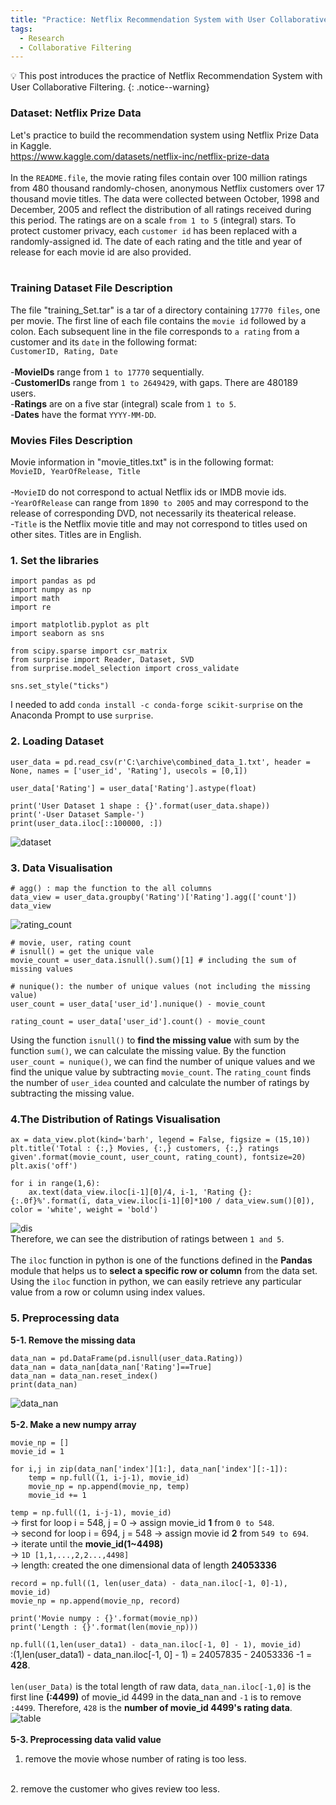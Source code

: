 ```yaml
---
title: "Practice: Netflix Recommendation System with User Collaborative Filtering"
tags:
  - Research
  - Collaborative Filtering
---
```

💡 This post introduces the practice of Netflix Recommendation System with User Collaborative Filtering.
{: .notice--warning}
### Dataset: Netflix Prize Data
Let's practice to build the recommendation system using Netflix Prize Data in Kaggle.
<br>
https://www.kaggle.com/datasets/netflix-inc/netflix-prize-data
<br>
<br>
In the `README.file`, the movie rating files contain over 100 million ratings from 480 thousand randomly-chosen, anonymous Netflix customers over 17 thousand movie titles. The data were collected between October, 1998 and December, 2005 and reflect the distribution of all ratings received during this period. The ratings are on a scale `from 1 to 5` (integral) stars. To protect customer privacy, each `customer id` has been replaced with a randomly-assigned id. The date of each rating and the title and year of release for each movie id are also provided.
<br>
<br>
### Training Dataset File Description
The file "training_Set.tar" is a tar of a directory containing `17770 files`, one per movie. The first line of each file contains the `movie id` followed by a colon. Each subsequent line in the file corresponds to `a rating` from a customer and its `date` in the following format:
<br>
`CustomerID, Rating, Date`
<br>
<br>
-**MovieIDs** range from `1 to 17770` sequentially.
<br>
-**CustomerIDs** range from `1 to 2649429`, with gaps. There are 480189 users.
<br>
-**Ratings** are on a five star (integral) scale from `1 to 5`.
<br>
-**Dates** have the format `YYYY-MM-DD`.
<br>
### Movies Files Description
Movie information in  "movie_titles.txt" is in the following format:
<br>
`MovieID, YearOfRelease, Title`
<br>
<br>
-`MovieID` do not correspond to actual Netflix ids or IMDB movie ids.
<br>
-`YearOfRelease` can range from `1890 to 2005` and may correspond to the release of corresponding DVD, not necessarily its theaterical release.
<br>
-`Title` is the Netflix movie title and may not correspond to titles used on other sites. Titles are in English.

### 1. Set the libraries
```
import pandas as pd
import numpy as np
import math
import re

import matplotlib.pyplot as plt
import seaborn as sns

from scipy.sparse import csr_matrix
from surprise import Reader, Dataset, SVD
from surprise.model_selection import cross_validate

sns.set_style("ticks")
```
I needed to add `conda install -c conda-forge scikit-surprise` on the Anaconda Prompt to use `surprise`.

### 2. Loading Dataset
```
user_data = pd.read_csv(r'C:\archive\combined_data_1.txt', header = None, names = ['user_id', 'Rating'], usecols = [0,1])

user_data['Rating'] = user_data['Rating'].astype(float)

print('User Dataset 1 shape : {}'.format(user_data.shape))
print('-User Dataset Sample-')
print(user_data.iloc[::100000, :])
```
![dataset](https://user-images.githubusercontent.com/40441643/218694825-bbb9377e-3c5b-4280-a4b9-8702b68c2c24.PNG)

### 3. Data Visualisation
```
# agg() : map the function to the all columns
data_view = user_data.groupby('Rating')['Rating'].agg(['count'])
data_view
```
![rating_count](https://user-images.githubusercontent.com/40441643/218713193-be04f491-538f-42f6-9d4d-96abf679b858.PNG)
```
# movie, user, rating count
# isnull() = get the unique vale
movie_count = user_data.isnull().sum()[1] # including the sum of missing values

# nunique(): the number of unique values (not including the missing value)
user_count = user_data['user_id'].nunique() - movie_count

rating_count = user_data['user_id'].count() - movie_count
```
Using the function `isnull()` to **find the missing value** with sum by the function `sum()`, we can calculate the missing value. By the function `user_count = nunique()`, we can find the number of unique values and we find the unique value by subtracting `movie_count`. The `rating_count`  finds the number of `user_idea` counted and calculate the number of ratings by subtracting the missing value.

### 4.The Distribution of Ratings Visualisation
```
ax = data_view.plot(kind='barh', legend = False, figsize = (15,10))
plt.title('Total : {:,} Movies, {:,} customers, {:,} ratings given'.format(movie_count, user_count, rating_count), fontsize=20)
plt.axis('off')

for i in range(1,6):
    ax.text(data_view.iloc[i-1][0]/4, i-1, 'Rating {}: {:.0f}%'.format(i, data_view.iloc[i-1][0]*100 / data_view.sum()[0]), color = 'white', weight = 'bold')
```
![dis](https://user-images.githubusercontent.com/40441643/218756838-69cb72b4-7a09-4d03-8d6a-50cf29adebc7.png)
<br>
Therefore, we can see the distribution of ratings between `1 and 5`.
<br>
<br>
The `iloc` function in python is one of the functions defined in the **Pandas** module that helps us to **select a specific row or column** from the data set. Using the `iloc` function in python, we can easily retrieve any particular value from a row or column using index values.

### 5. Preprocessing data
**5-1. Remove the missing data**
```
data_nan = pd.DataFrame(pd.isnull(user_data.Rating))
data_nan = data_nan[data_nan['Rating']==True]
data_nan = data_nan.reset_index()
print(data_nan)
```
![data_nan](https://user-images.githubusercontent.com/40441643/218936946-9088c99f-0520-4946-b4ed-ac0c1f25b4ef.PNG)
<br>
<br>
**5-2. Make a new numpy array**
```
movie_np = []
movie_id = 1

for i,j in zip(data_nan['index'][1:], data_nan['index'][:-1]):
    temp = np.full((1, i-j-1), movie_id)
    movie_np = np.append(movie_np, temp)
    movie_id += 1
```
`temp = np.full((1, i-j-1), movie_id)`
<br>
-> first for loop i = 548, j = 0 -> assign movie_id **1** from `0 to 548`.
<br>
-> second for loop i = 694, j = 548 -> assign movie id **2** from `549 to 694`.
<br>
-> iterate until the **movie_id(1~4498)**
<br>
-> `1D [1,1,...,2,2...,4498]`
<br>
-> length: created the one dimensional data of length **24053336**

```
record = np.full((1, len(user_data) - data_nan.iloc[-1, 0]-1), movie_id)
movie_np = np.append(movie_np, record)

print('Movie numpy : {}'.format(movie_np))
print('Length : {}'.format(len(movie_np)))
```

`np.full((1,len(user_data1) - data_nan.iloc[-1, 0] - 1), movie_id)`
<br>
:(1,len(user_data1) - data_nan.iloc[-1, 0] - 1) = 24057835 - 24053336 -1 = **428**.
<br>
<br>
`len(user_Data)` is the total length of raw data, `data_nan.iloc[-1,0]` is the first line **(:4499)** of movie_id 4499 in the data_nan and `-1` is to remove `:4499`. Therefore, `428` is the **number of movie_id 4499's rating data**.
<br>
![table](https://user-images.githubusercontent.com/40441643/218946412-944b9b0b-8f29-4321-8af0-f6e0266bcf40.PNG)
<br>
<br>
**5-3. Preprocessing data valid value**
<br>
1. remove the movie whose number of rating is too less.
<br>
2. remove the customer who gives review too less.
